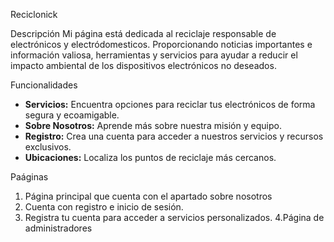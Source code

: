 Reciclonick

Descripción
Mi página está dedicada al reciclaje responsable de electrónicos y electródomesticos. Proporcionando noticias importantes e información valiosa, 
herramientas y servicios para ayudar a reducir el impacto ambiental de los dispositivos electrónicos no deseados.

Funcionalidades
- **Servicios:** Encuentra opciones para reciclar tus electrónicos de forma segura y ecoamigable.
- **Sobre Nosotros:** Aprende más sobre nuestra misión y equipo.
- **Registro:** Crea una cuenta para acceder a nuestros servicios y recursos exclusivos.
- **Ubicaciones:** Localiza los puntos de reciclaje más cercanos.

Paáginas
1. Página principal que cuenta con el apartado sobre nosotros
2. Cuenta con registro e inicio de sesión.
3. Registra tu cuenta para acceder a servicios personalizados.
4.Página de administradores
